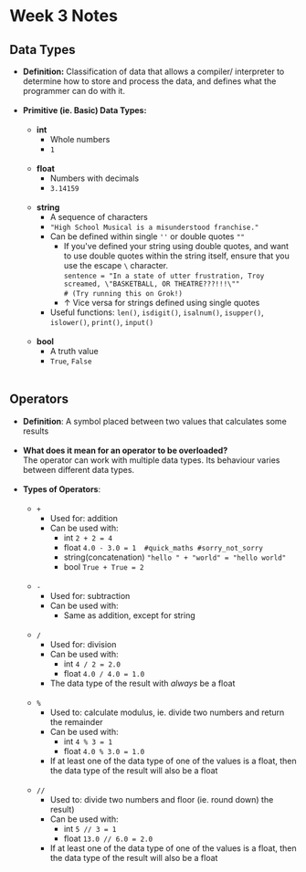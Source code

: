 # Week 3 Notes

## Data Types

* **Definition:** Classification of data that allows a compiler/ interpreter to determine how to store and process the data, and defines what the programmer can do with it.<br/><br/>
* **Primitive (ie. Basic) Data Types:**<br/><br/>
   * **int**
      * Whole numbers 
      * `1`<br/><br/>
   * **float**
      * Numbers with decimals
      * `3.14159`<br/><br/>
   * **string**
      * A sequence of characters
      * `"High School Musical is a misunderstood franchise."`
      * Can be defined within single `''` or double quotes `""`
         * If you've defined your string using double quotes, and want to use double quotes within the string itself, ensure that you use the escape `\` character.<br/>
         `sentence = "In a state of utter frustration, Troy screamed, \"BASKETBALL, OR THEATRE???!!!\""`<br/>
         `# (Try running this on Grok!)`
         *  ↑ Vice versa for strings defined using single quotes
      *  Useful functions: `len()`, `isdigit()`, `isalnum()`, `isupper()`, `islower()`, `print()`, `input()`<br/><br/>
   * **bool**
      * A truth value
      * `True`, `False`<br/><br/>
## Operators
* **Definition**: A symbol placed between two values that calculates some results<br/><br/>
* **What does it mean for an operator to be overloaded?**<br />The operator can work with multiple data types. Its behaviour varies between different data types.<br/><br/>
* **Types of Operators**:<br/><br/>
   * `+`
      * Used for: addition
      * Can be used with:
        * int `2 + 2 = 4`
        * float `4.0 - 3.0 = 1  #quick_maths #sorry_not_sorry`
        * string(concatenation) `"hello " + "world" = "hello world"`
        * bool  `True + True = 2`<br/><br/>
   * `-`
     * Used for: subtraction
     * Can be used with:
       * Same as addition, except for string<br/><br/>
   * `/`
     * Used for: division
     * Can be used with:
       * int `4 / 2 = 2.0`
       * float `4.0 / 4.0 = 1.0`
     * The data type of the result with *always* be a float<br/><br/>
   * `%`
     * Used to: calculate modulus, ie. divide two numbers and return the remainder
     * Can be used with:
       * int `4 % 3 = 1`
       * float `4.0 % 3.0 = 1.0`
     * If at least one of the data type of one of the values is a float, then the data type of the result will also be a float<br/><br/>
   * `//`
     * Used to: divide two numbers and floor (ie. round down) the result)
     * Can be used with:
       * int `5 // 3 = 1`
       * float `13.0 // 6.0 = 2.0`
     * If at least one of the data type of one of the values is a float, then the data type of the result will also be a float
